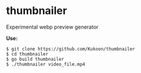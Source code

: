 # thumbnailer
Experimental webp preview generator

**Use:**
```
$ git clone https://github.com/Kukoon/thumbnailer
$ cd thumbnailer
$ go build thumbnailer
$ ./thumbnailer video_file.mp4
```
